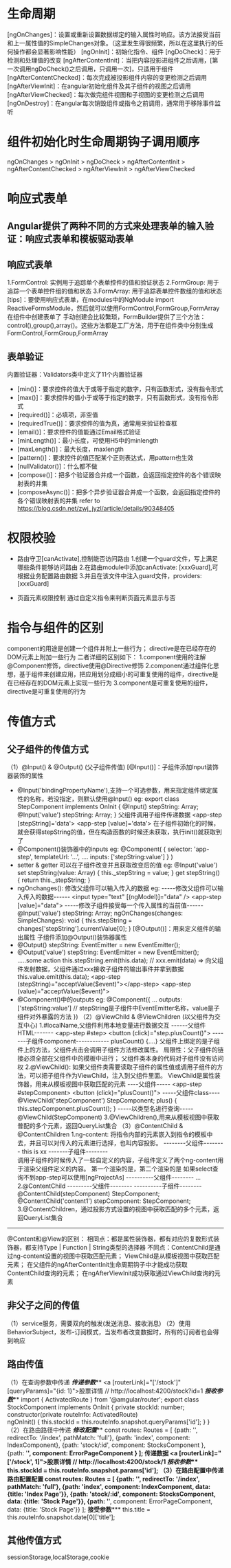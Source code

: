 # 生命周期
[ngOnChanges]：设置或重新设置数据绑定的输入属性时响应。该方法接受当前和上一属性值的SimpleChanges对象。（这里发生得很频繁，所以在这里执行的任何操作都会显著影响性能）
[ngOnInit]：初始化指令、组件
[ngDoCheck]：用于检测和处理值的改变
[ngAfterContentInit]：当把内容投影进组件之后调用，[第一次调用ngDoCheck()之后调用，只调用一次]，只适用于组件
[ngAfterContentChecked]：每次完成被投影组件内容的变更检测之后调用
[ngAfterViewInit]：在angular初始化组件及其子组件的视图之后调用
[ngAfterViewChecked]：每次做完组件视图和子视图的变更检测之后调用
[ngOnDestroy]：在angular每次销毁组件或指令之前调用，通常用于移除事件监听

# 组件初始化时生命周期钩子调用顺序
ngOnChanges > ngOnInit > ngDoCheck > ngAfterContentInit > ngAfterContentChecked > ngAfterViewInit > ngAfterViewChecked

# 响应式表单
Angular提供了两种不同的方式来处理表单的输入验证：响应式表单和模板驱动表单
--------------------
响应式表单
--------------------
1.FormControl: 实例用于追踪单个表单控件的值和验证状态
2.FormGroup: 用于追踪一个表单控件组的值和状态
3.FormArray: 用于追踪表单控件数组的值和状态
[tips]：要使用响应式表单，在modules中的NgModule import ReactiveFormsModule，然后就可以使用FormControl,FormGroup,FormArray在组件中创建表单了
手动创建会比较繁琐，FormBuilder提供了三个方法：control(),group(),array()。这些方法都是工厂方法，用于在组件类中分别生成FormControl,FormGroup,FormArray
## 表单验证
内置验证器：Validators类中定义了11个内置验证器
- [min()]：要求控件的值大于或等于指定的数字，只有函数形式，没有指令形式
- [max()]：要求控件的值小于或等于指定的数字，只有函数形式，没有指令形式
- [required()]：必填项，非空值
- [requiredTrue()]：要求控件的值为真，通常用来验证检查框
- [email()]：要求控件的值能通过Email格式验证
- [minLength()]：最小长度，可使用H5中的minlength
- [maxLength()]：最大长度，maxlength
- [pattern()]：要求控件的值匹配某个正则表达式，用pattern也生效
- [nullValidator()]：什么都不做
- [compose()]：把多个验证器合并成一个函数，会返回指定控件的各个错误映射表的并集
- [composeAsync()]：把多个异步验证器合并成一个函数，会返回指定控件的各个错误映射表的并集
refer to https://blog.csdn.net/zwj_jyzl/article/details/90348405

# 权限校验
- 路由守卫[canActivate],控制能否访问路由
1.创建一个guard文件，写上满足哪些条件能够访问路由
2.在路由module中添加canActivate: [xxxGuard],可根据业务配置路由数据
3.并且在该文件中注入guard文件，providers: [xxxGuard]

- 页面元素权限控制
通过自定义指令来判断页面元素显示与否

# 指令与组件的区别
component的用途是创建一个组件并附上一些行为；
directive是在已经存在的DOM元素上附加一些行为
二者详细的区别如下：
1.component使用的注解@Component修饰，directive使用@Directive修饰
2.component通过组件化思想，基于组件来创建应用，把应用划分成细小的可重复使用的组件，directive是在已经存在的DOM元素上实现一些行为
3.component是可重复使用的组件，directive是可重复使用的行为

# 传值方式
## 父子组件的传值方式
（1）@Input() & @Output() (父子组件传值)
[@Input()]：子组件添加Input装饰器装饰的属性
- @Input('bindingPropertyName'),支持一个可选参数，用来指定组件绑定属性的名称，若没指定，则默认使用@Input()
eg: export class StepComponent implements OnInit {
        @Input() stepString: Array<String>;
        @Input('value') stepString: Array<String>;
    }
    父组件调用子组件传递数据
    <app-step [stepString]='data'></appstep>
    <app-step [value]='data'></appstep>
    在子组件初始化的时候，就会获得stepString的值，但在构造函数的时候还未获取，执行init()就获取到了
- @Component()装饰器中的inputs
eg: @Component(
        {
            selector: 'app-step',
            templateUrl: '...',
            ....
            inputs: ['stepString:value']
        }
    )
- setter & getter 可以在子组件改变并且获取改变后的值
eg: @Input('value')
    set stepString(value: Array<String>) { this._stepString = value; }
    get stepString() { return this._stepString; }
- ngOnchanges(): 修改父组件可以输入传入的数据
eg: 
    -----修改父组件可以输入传入的数据------
    <input type="text" [(ngModel)]="data" />
    <app-step [value]="data"></app-step>
    -----修改子组件接受每一个传入属性的当前值------
    @Input('value') stepString: Array<String>;
    ngOnChanges(changes: SimpleChanges): void {
        this.stepString = changes['stepString'].currentValue[0];
    }
[@Output()]：用来定义组件的输出属性
子组件添加@Output()装饰器属性
- @Output() stepString: EventEmitter<String> = new EventEmitter<String>();
- @Output('value') stepString: EventEmitter<String> = new EventEmitter<String>();
.....some action
this.stepString.emit(this.data); // xxx.emit(data) => 向父组件发射数据，父组件通过xxx接收子组件的输出事件并拿到数据
this.value.emit(this.data);
<app-step (stepString)="acceptValue($event)"></app-step>
<app-step (value)="acceptValue($event)"></app-step>
- @Component()中的outputs
eg: @Component({
        ...
        outputs: ['stepString:value'] // stepString是子组件中EventEmitter名称，value是子组件对外暴露的方法
    })
（2）@ViewChild & @ViewChildren (以父组件为交互中心)
    1.#localName,父组件利用本地变量进行数据交互
    ------父组件HTML-------
    <app-step #step></app-step>
    <button (click)="step.plusCount()"></button>
    -------子组件component------------
    plusCount() {....}
    父组件上绑定的是子组件上的方法，父组件点击会调用子组件方法修改属性。
    局限性：父子组件的链接必须全部在父组件中的模板中进行；
            父组件类本身的代码对子组件没有访问权
    2.@ViewChild(): 如果父组件类需要读取子组件的属性值或调用子组件的方法，可以把子组件作为ViewChild，注入到父组件里面。
                    ViewChild是属性装饰器，用来从模板视图中获取匹配的元素
    ----父组件-----
    <app-step #stepComponent></app-step>
    <button (click)="plusCount()"></button>
    -----父组件class----
    @ViewChild('stepComponent') StepComponent;
    plus() { this.stepComponent.plusCount(); }
    -----以类型名进行查询-----
    @ViewChild(StepComponent)
    3.@ViewChildren(),用来从模板视图中获取普配的多个元素，返回QueryList集合
（3）@ContentChild & @ContentChildren
    1.ng-content: 将指令内部的元素嵌入到指令的模板中去，并且可以对传入的元素进行选择，也叫内容投影。
    --------父组件--------
    <app-wrapper>
        <span>this is xx</span>
        <app-step></step>
    </app-wrapper>
    -------子组件--------
    <div class="yellow">
        <ng-content></ng-content>
    </div>
    <div>
        <ng-content select="app-step"></ng-content>
    </div>
    调用子组件的时候传入了一些自定义的内容，子组件定义了两个ng-content用于渲染父组件定义的内容。
    第一个渲染的是，第二个渲染的是<app-step>
    如果select查询不到app-step可以使用[ngProjectAs]
    ----------父组件--------
    <app-wrapper>
        <span>...</span>
        <ng-container ngProjectAs="app-step">
            <app-step></app-step>
        </ng-container>
    </app-wrapper>
    2.@ContentChild
    ---------父组件--------
    <app-wrapper>
        <app-step></app-step>
        <app-step #content1></app-step>
    </app-wrapper>
    ----------子组件--------
    <ng-content></ng-content>
    @ContentChild(stepComponent) StepComponent;
    @ContentChild('content1') stepComponent: StepComponent;
    3.@ContentChildren，通过投影方式设置的视图中获取匹配的多个元素，返回QueryList集合
-------------------------------------
@Content和@View的区别：
    相同点：都是属性装饰器，都有对应的复数形式装饰器，都支持Type<any> | Function | String类型的选择器
    不同点：ContentChild是通过ng-content设置的视图中获取匹配元素；
            ViewChild是从模板视图中获取匹配元素；
            在父组件的ngAfterContentInit生命周期钩子中才能成功获取ContentChild查询的元素；
            在ngAfterViewInit成功获取通过ViewChild查询的元素
## 非父子之间的传值
（1）service服务，需要双向的触发(发送消息、接收消息)
（2）使用BehaviorSubject，发布-订阅模式，当发布者改变数据时，所有的订阅者也会得到响应
## 路由传值
（1）在查询参数中传递
*****传递参数*******
<a [routerLink]="['/stock']" [queryParams]="{id: 1}">股票详情</a>
// http://localhost:4200/stock?id=1
*****接收参数*******
import { ActivatedRoute } from '@amgular/router';
export class StockComponent implements OnInit {
    private stockId: number;      
    constructor(private routeInfo: ActivatedRoute)   
    ngOnInit() {
        this.stockId = this.routeInfo.snapshot.queryParams['id'];
    }
}
（2）在路由路径中传递
*****修改配置*******
const routes: Routes = [
  {path: '', redirectTo: '/index', pathMatch: 'full'},
  {path: 'index', component: IndexComponent},
  {path: 'stock/:id', component: StocksComponent },
  {path: '**', component: ErrorPageComponent }
];
******传递数据******
<a [routerLink]="['/stock', 1]">股票详情</a>
// http://localhost:4200/stock/1
*****接收参数*******
this.stockId = this.routeInfo.snapshot.params['id'];
（3）在路由配置中传递
******路由配置配置******
const routes: Routes = [
  {path: '', redirectTo: '/index', pathMatch: 'full'},
  {path: 'index', component: IndexComponent, data: {title: 'Index Page'}},
  {path: 'stock/:id', component: StocksComponent, data: {title: 'Stock Page'}},
  {path: '**', component: ErrorPageComponent, data: {title: 'Stock Page'}}
];
******接受参数*********
this.title = this.routeInfo.snapshot.date[0]['title'];

## 其他传值方式
sessionStorage,localStorage,cookie